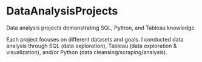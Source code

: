 # DataAnalysisProjects
Data analysis projects demonstrating SQL, Python, and Tableau knowledge.

Each project focuses on different datasets and goals. I conducted data analysis through SQL (data exploration), Tableau (data exploration & visualization), and/or Python (data cleansing/scraping/analysis).
